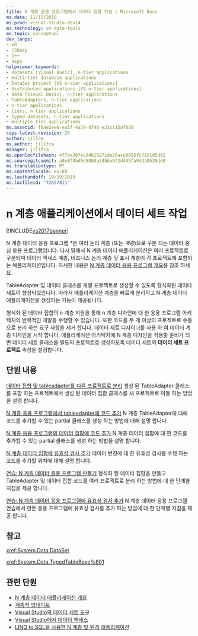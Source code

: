 ```yaml
---
title: N 계층 응용 프로그램에서 데이터 집합 작업 | Microsoft Docs
ms.date: 11/15/2016
ms.prod: visual-studio-dev14
ms.technology: vs-data-tools
ms.topic: conceptual
dev_langs:
- VB
- CSharp
- C++
- aspx
helpviewer_keywords:
- datasets [Visual Basic], n-tier applications
- multi-tier database applications
- DataSet project [VS n-tier applications]
- distributed applications [VS n-tier applications]
- data [Visual Basic], n-tier applications
- TableAdapters, n-tier applications
- n-tier applications
- tiers, n-tier applications
- typed datasets, n-tier applications
- multiple tier applications
ms.assetid: f6ae2ee0-ea5f-4a79-8f4b-e21c115afb20
caps.latest.revision: 25
author: jillre
ms.author: jillfra
manager: jillfra
ms.openlocfilehash: 4f7be307ec94b15871da20ace8055fc7121d5d92
ms.sourcegitcommit: a8e8f4bd5d508da34bbe9f2d4d9fa94da0539de0
ms.translationtype: MT
ms.contentlocale: ko-KR
ms.lasthandoff: 10/19/2019
ms.locfileid: "72657811"
---
```

# <a name="work-with-datasets-in-n-tier-applications"></a>n 계층 애플리케이션에서 데이터 세트 작업
[!INCLUDE[vs2017banner](../includes/vs2017banner.md)]

N 계층 데이터 응용 프로그램 *은 여러 논리 계층 (또는 *계층*)으로 구분 되는 데이터 중심 응용 프로그램입니다. 다시 말해서 N 계층 데이터 애플리케이션은 여러 프로젝트로 구분되며 데이터 액세스 계층, 비즈니스 논리 계층 및 표시 계층이 각 프로젝트에 포함되는 애플리케이션입니다. 자세한 내용은 [N 계층 데이터 응용 프로그램 개요](../data-tools/n-tier-data-applications-overview.md)를 참조 하세요.

 TableAdapter 및 데이터 클래스를 개별 프로젝트로 생성할 수 있도록 형식화된 데이터 세트이 향상되었습니다. 따라서 애플리케이션 계층을 빠르게 분리하고 N 계층 데이터 애플리케이션을 생성하는 기능이 제공됩니다.

 형식화 된 데이터 집합의 n 계층 지원을 통해 n 계층 디자인에 대 한 응용 프로그램 아키텍처의 반복적인 개발을 수행할 수 있습니다. 또한 코드를 두 개 이상의 프로젝트로 수동으로 분리 하는 요구 사항을 제거 합니다. 데이터 세트 디자이너를 사용 하 여 데이터 계층 디자인을 시작 합니다. 애플리케이션 아키텍처에 N 계층 디자인을 적용할 준비가 되면 데이터 세트 클래스를 별도의 프로젝트로 생성하도록 데이터 세트의 **데이터 세트 프로젝트** 속성을 설정합니다.

## <a name="in-this-section"></a>단원 내용
 [데이터 집합 및 tableadapter를 다른 프로젝트로 분리](../data-tools/separate-datasets-and-tableadapters-into-different-projects.md) 생성 된 TableAdapter 클래스를 포함 하는 프로젝트에서 생성 된 데이터 집합 클래스를 새 프로젝트로 이동 하는 방법을 설명 합니다.

 [N 계층 응용 프로그램에서 tableadapter에 코드 추가](../data-tools/add-code-to-tableadapters-in-n-tier-applications.md) N 계층 TableAdapter에 대해 코드를 추가할 수 있는 partial 클래스를 생성 하는 방법에 대해 설명 합니다.

 [N 계층 응용 프로그램의 데이터 집합에 코드 추가](../data-tools/add-code-to-datasets-in-n-tier-applications.md) N 계층 데이터 집합에 대 한 코드를 추가할 수 있는 partial 클래스를 생성 하는 방법을 설명 합니다.

 [N 계층 데이터 집합에 유효성 검사 추가](../data-tools/add-validation-to-an-n-tier-dataset.md) 데이터 변경에 대 한 유효성 검사를 수행 하는 코드를 추가할 위치에 대해 설명 합니다.

 [연습: N 계층 데이터 응용 프로그램 만들기](../data-tools/walkthrough-creating-an-n-tier-data-application.md) 형식화 된 데이터 집합을 만들고 TableAdapter 및 데이터 집합 코드를 여러 프로젝트로 분리 하는 방법에 대 한 단계별 지침을 제공 합니다.

 [연습: N 계층 데이터 응용 프로그램에 유효성 검사 추가](https://msdn.microsoft.com/library/b35d072c-31f0-49ba-a225-69177592c265) N 계층 데이터 응용 프로그램 연습에서 만든 응용 프로그램에 유효성 검사를 추가 하는 방법에 대 한 단계별 지침을 제공 합니다.

## <a name="reference"></a>참고
 <xref:System.Data.DataSet>

 <xref:System.Data.TypedTableBase%601>

## <a name="related-sections"></a>관련 단원

- [N 계층 데이터 애플리케이션 개요](../data-tools/n-tier-data-applications-overview.md)
- [계층적 업데이트](../data-tools/hierarchical-update.md)
- [Visual Studio의 데이터 세트 도구](../data-tools/dataset-tools-in-visual-studio.md)
- [Visual Studio에서 데이터 액세스](../data-tools/accessing-data-in-visual-studio.md)
- [LINQ to SQL을 사용한 N 계층 및 원격 애플리케이션](https://msdn.microsoft.com/library/854a1cdd-53cb-45f5-83ca-63962a9b3598)